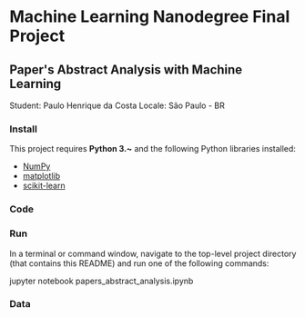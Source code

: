# Machine Learning Nanodegree Final Project
## Paper's Abstract Analysis with Machine Learning

Student: Paulo Henrique da Costa
Locale: São Paulo - BR

### Install

This project requires **Python 3.~** and the following Python libraries installed:

- [NumPy](http://www.numpy.org/)
- [matplotlib](http://matplotlib.org/)
- [scikit-learn](http://scikit-learn.org/stable/)


### Code


### Run

In a terminal or command window, navigate to the top-level project directory (that contains this README) and run one of the following commands:

jupyter notebook papers_abstract_analysis.ipynb

### Data

